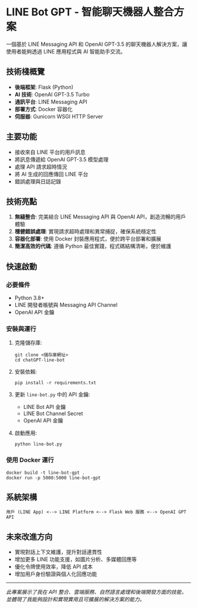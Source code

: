 # LINE Bot GPT - 智能聊天機器人整合方案

一個基於 LINE Messaging API 和 OpenAI GPT-3.5 的聊天機器人解決方案，讓使用者能夠透過 LINE 應用程式與 AI 智能助手交流。

## 技術棧概覽

- **後端框架**: Flask (Python)
- **AI 技術**: OpenAI GPT-3.5 Turbo
- **通訊平台**: LINE Messaging API
- **部署方式**: Docker 容器化
- **伺服器**: Gunicorn WSGI HTTP Server

## 主要功能

- 接收來自 LINE 平台的用戶訊息
- 將訊息傳遞給 OpenAI GPT-3.5 模型處理
- 處理 API 請求超時情況
- 將 AI 生成的回應傳回 LINE 平台
- 錯誤處理與日誌記錄

## 技術亮點

1. **無縫整合**: 完美結合 LINE Messaging API 與 OpenAI API，創造流暢的用戶體驗
2. **穩健錯誤處理**: 實現請求超時處理和異常捕捉，確保系統穩定性
3. **容器化部署**: 使用 Docker 封裝應用程式，便於跨平台部署和擴展
4. **簡潔高效的代碼**: 遵循 Python 最佳實踐，程式碼結構清晰，便於維護

## 快速啟動

### 必要條件

- Python 3.8+
- LINE 開發者帳號與 Messaging API Channel
- OpenAI API 金鑰

### 安裝與運行

1. 克隆儲存庫:
   ```
   git clone <儲存庫網址>
   cd chatGPT-line-bot
   ```

2. 安裝依賴:
   ```
   pip install -r requirements.txt
   ```

3. 更新 `line-bot.py` 中的 API 金鑰:
   - LINE Bot API 金鑰
   - LINE Bot Channel Secret
   - OpenAI API 金鑰

4. 啟動應用:
   ```
   python line-bot.py
   ```

### 使用 Docker 運行

```
docker build -t line-bot-gpt .
docker run -p 5000:5000 line-bot-gpt
```

## 系統架構

```
用戶 (LINE App) <--> LINE Platform <--> Flask Web 服務 <--> OpenAI GPT API
```

## 未來改進方向

- 實現對話上下文維護，提升對話連貫性
- 增加更多 LINE 功能支援，如圖片分析、多媒體回應等
- 優化令牌使用效率，降低 API 成本
- 增加用戶身份驗證與個人化回應功能

---

*此專案展示了我在 API 整合、雲端服務、自然語言處理和後端開發方面的技能，並體現了我能夠設計和實現實用且可擴展的解決方案的能力。*
